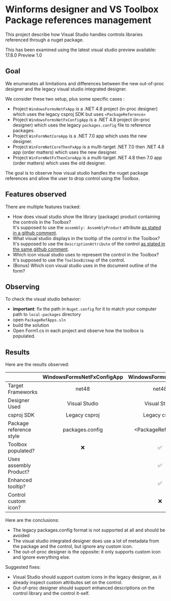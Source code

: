 ﻿# Winforms designer and VS Toolbox Package references management

This project describe how Visual Studio handles controls libraries referenced through a nuget package.

This has been examined using the latest visual studio preview available: 17.8.0 Preview 1.0

## Goal

We enumerates all limitations and differences between the new out-of-proc designer and the legacy visual studio integrated designer.

We consider these two setup, plus some specific cases :

- Project `WindowsFormsNetFxApp` is a .NET 4.8 project (in-proc designer) which uses the legacy csproj SDK but uses `<PackageReference>`
- Project `WindowsFormsNetFxConfigApp` is a .NET 4.8 project (in-proc designer) which uses the legacy `packages.config` file to reference packages.
- Project `WinFormNetCoreApp` is a .NET 7.0 app which uses the new designer.
- Project `WinFormNetCoreThenFxApp` is a multi-target .NET 7.0 then .NET 4.8 app (order matters) which uses the new designer.
- Project `WinFormNetFxThenCoreApp` is a multi-target .NET 4.8 then 7.0 app (order matters) which uses the old designer.

The goal is to observe how visual studio handles the nuget package references and allow the user to drop control using the Toolbox.

## Features observed

There are multiple features tracked:

- How does visual studio show the library (package) product containing the controls in the Toolbox?  
  It's supposed to use the `assembly: AssemblyProduct` attribute [as stated in a github comment](https://github.com/NuGet/Home/issues/6440#issuecomment-434827530).
- What visual studio displays in the tooltip of the control in the Toolbox?
  It's supposed to use the `DescriptionAttribute` of the control [as stated in the same github comment](https://github.com/NuGet/Home/issues/6440#issuecomment-434827530).
- Which icon visual studio uses to represent the control in the Toolbox?
  It's supposed to use the `ToolboxBitmap` of the control.
- (Bonus) Which icon visual studio uses in the document outline of the form?

## Observing

To check the visual studio behavior:

- **important**: fix the path in `Nuget.config` for it to match your computer path to `local-packages` directory
- open `PackageRefApps.sln`
- build the solution
- Open Form1.cs in each project and observe how the toolbox is populated.

## Results

Here are the results observed:

|                         | WindowsFormsNetFxConfigApp |  WindowsFormsNetFxApp |   WinFormNetCoreApp   | WinFormNetCoreThenFxApp | WinFormNetFxThenCoreApp |
|-------------------------|:--------------------------:|:---------------------:|:---------------------:|:-----------------------:|:-----------------------:|
| Target Frameworks       |            net48           |         net48         |     net7.0-windows    |   net7.0-windows;net48  |   net48;net7.0-windows  |
| Designer Used           |        Visual Studio       |     Visual Studio     |      Out-of-Proc      |       Out-of-Proc       |      Visual Studio      |
| csproj SDK              |        Legacy csproj       |     Legacy csproj     |        New SDK        |         New SDK         |         New SDK         |
| Package reference style |       packages.config      | &lt;PackageReference> | &lt;PackageReference> |  &lt;PackageReference>  |  &lt;PackageReference>  |
| Toolbox populated?      |              ❌             |           ✅           |           ✅           |            ✅            |            ✅            |
| Uses assembly Product?  |                            |           ✅           |           ❌           |            ❌            |            ✅            |
| Enhanced tooltip?       |                            |           ✅           |           ❌           |            ❌            |            ✅            |
| Control custom icon?    |                            |           ❌           |           ✅           |            ✅            |            ❌            |

Here are the conclusions:

- The legacy packages.config format is not supported at all and should be avoided
- The visual studio integrated designer does use a lot of metadata from the package and the control, but ignore any custom icon.
- The out-of-proc designer is the opposite: it only supports custom icon and ignore everything else.


Suggested fixes:

- Visual Studio should support custom icons in the legacy designer, as it already inspect custom attributes set on the control.
- Out-of-proc designer should support enhanced descriptions on the control library and the control it-self.
